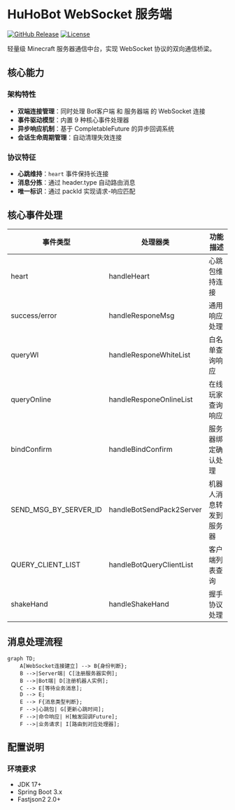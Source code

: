 # HuHoBot WebSocket 服务端

[![GitHub Release](https://img.shields.io/github/v/release/HuHoBot/WebSocketServer?style=flat-square)](https://github.com/HuHoBot/WebSocketServer/releases)
[![License](https://img.shields.io/github/license/HuHoBot/WebSocketServer?style=flat-square)](https://github.com/HuHoBot/WebSocketServer/blob/main/LICENSE)

轻量级 Minecraft 服务器通信中台，实现 WebSocket 协议的双向通信桥梁。

## 核心能力

### 架构特性

- **双端连接管理**：同时处理 Bot客户端 和 服务器端 的 WebSocket 连接
- **事件驱动模型**：内置 9 种核心事件处理器
- **异步响应机制**：基于 CompletableFuture 的异步回调系统
- **会话生命周期管理**：自动清理失效连接

### 协议特征

- **心跳维持**：`heart` 事件保持长连接
- **消息分拣**：通过 header.type 自动路由消息
- **唯一标识**：通过 packId 实现请求-响应匹配

## 核心事件处理

| 事件类型                  | 处理器类                     | 功能描述        |
|-----------------------|--------------------------|-------------|
| heart                 | handleHeart              | 心跳包维持连接     |
| success/error         | handleResponeMsg         | 通用响应处理      |
| queryWl               | handleResponeWhiteList   | 白名单查询响应     |
| queryOnline           | handleResponeOnlineList  | 在线玩家查询响应    |
| bindConfirm           | handleBindConfirm        | 服务器绑定确认处理   |
| SEND_MSG_BY_SERVER_ID | handleBotSendPack2Server | 机器人消息转发到服务器 |
| QUERY_CLIENT_LIST     | handleBotQueryClientList | 客户端列表查询     |
| shakeHand             | handleShakeHand          | 握手协议处理      |

## 消息处理流程

```mermaid
graph TD;
    A[WebSocket连接建立] --> B{身份判断};
    B -->|Server端| C[注册服务器实例];
    B -->|Bot端| D[注册机器人实例]; 
    C --> E[等待业务消息]; 
    D --> E; 
    E --> F{消息类型判断}; 
    F -->|心跳包| G[更新心跳时间]; 
    F -->|命令响应| H[触发回调Future];
    F -->|业务请求| I[路由到对应处理器];
```

## 配置说明

### 环境要求

- JDK 17+
- Spring Boot 3.x
- Fastjson2 2.0+



